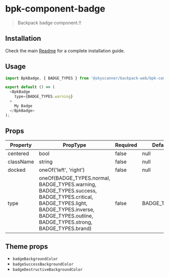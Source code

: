 # bpk-component-badge

> Backpack badge component.!!

## Installation

Check the main [Readme](https://github.com/skyscanner/backpack#usage) for a complete installation guide.

## Usage

```js
import BpkBadge, { BADGE_TYPES } from '@skyscanner/backpack-web/bpk-component-badge';

export default () => (
  <BpkBadge
    type={BADGE_TYPES.warning}
  >
    My Badge
  </BpkBadge>
);
```

## Props

| Property  | PropType                                                                                                                                                 | Required | Default Value       |
| --------- | ---------------------------------------------------------------------------------------------------------------------------------------------------------| -------- | ------------------- |
| centered  | bool                                                                                                                                                     | false    | null                |
| className | string                                                                                                                                                   | false    | null                |
| docked    | oneOf('left', 'right')                                                                                                                                   | false    | null                |
| type      | oneOf(BADGE_TYPES.normal, BADGE_TYPES.warning, BADGE_TYPES.success, BADGE_TYPES.critical, BADGE_TYPES.light, BADGE_TYPES.inverse, BADGE_TYPES.outline, BADGE_TYPES.strong, BADGE_TYPES.brand)| false    | BADGE_TYPES.normal |

## Theme props

* `badgeBackgroundColor`
* `badgeSuccessBackgroundColor`
* `badgeDestructiveBackgroundColor`
